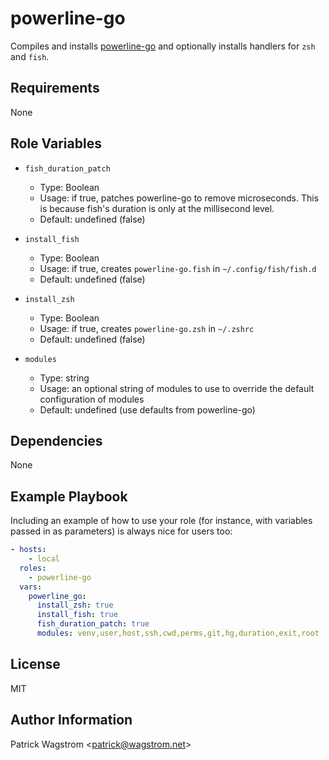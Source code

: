 powerline-go
============

Compiles and installs [powerline-go](https://github.com/justjanne/powerline-go) and optionally installs handlers for `zsh` and `fish`.

Requirements
------------

None

Role Variables
--------------

* `fish_duration_patch`
  * Type: Boolean
  * Usage: if true, patches powerline-go to remove microseconds. This is because fish's duration is only at the millisecond level.
  * Default: undefined (false)

* `install_fish`
  * Type: Boolean
  * Usage: if true, creates `powerline-go.fish` in `~/.config/fish/fish.d`
  * Default: undefined (false)

* `install_zsh`
  * Type: Boolean
  * Usage: if true, creates `powerline-go.zsh` in `~/.zshrc`
  * Default: undefined (false)

* `modules`
  * Type: string
  * Usage: an optional string of modules to use to override the default configuration of modules
  * Default: undefined (use defaults from powerline-go)

Dependencies
------------

None

Example Playbook
----------------

Including an example of how to use your role (for instance, with variables passed in as parameters) is always nice for users too:

```yaml
- hosts:
    - local
  roles:
    - powerline-go
  vars:
    powerline_go:
      install_zsh: true
      install_fish: true
      fish_duration_patch: true
      modules: venv,user,host,ssh,cwd,perms,git,hg,duration,exit,root
```

License
-------

MIT

Author Information
------------------

Patrick Wagstrom &lt;patrick@wagstrom.net&gt;
